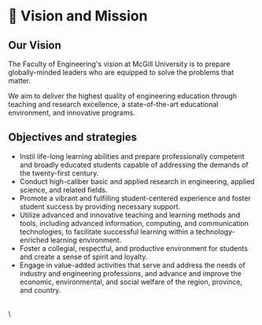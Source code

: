 # 🚀 Vision and Mission

## Our Vision

The Faculty of Engineering's vision at McGill University is to prepare globally-minded leaders who are equipped to solve the problems that matter.&#x20;

We aim to deliver the highest quality of engineering education through teaching and research excellence, a state-of-the-art educational environment, and innovative programs.&#x20;

## Objectives and strategies

* Instil life-long learning abilities and prepare professionally competent and broadly educated students capable of addressing the demands of the twenty-first century.
* Conduct high-caliber basic and applied research in engineering, applied science, and related fields.
* Promote a vibrant and fulfilling student-centered experience and foster student success by providing necessary support.
* Utilize advanced and innovative teaching and learning methods and tools, including advanced information, computing, and communication technologies, to facilitate successful learning within a technology-enriched learning environment.
* Foster a collegial, respectful, and productive environment for students and create a sense of spirit and loyalty.
* Engage in value-added activities that serve and address the needs of industry and engineering professions, and advance and improve the economic, environmental, and social welfare of the region, province, and country.

\
\
